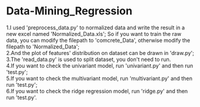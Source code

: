 # Data-Mining_Regression  
1.I used 'preprocess_data.py' to normalized data and write the result in a new excel named 'Normalized_Data.xls'; So if you want to train the raw data, you can modify the filepath to 'comcrete_Data', otherwise modify the filepath to 'Normalized_Data';  
2.And the plot of features' distribution on dataset can be drawn in 'draw.py';  
3.The 'read_data.py' is used to split dataset, you don't need to run.  
4.If you want to check the univariant model, run 'univariant.py' and then run 'test.py';  
5.If you want to check the multivariant model, run 'multivariant.py' and then run 'test.py';  
6.If you want to check the ridge regression model, run 'ridge.py' and then run 'test.py'.  
